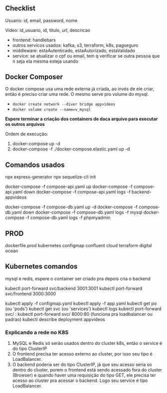 #

## Checklist

Usuario: id, email, password, nome

Vídeo: id_usuario, id, titulo, url, descricao

-  frontend: handlebars
-  outros servicos usados: kafka, s3, terraform, k8s, pagseguro
-  middleware: estaAutenticado, estaAutorizado, estaValidado
-  service: se atualizar o cpf ou email, tem q verificar se outra pessoa que n seja ela mesma esteja usando

## Docker Composer

O docker compose usa uma rede externa já criada, ao invés de ele criar, então é preciso criar uma rede. O mesmo serve pro volume do mysql.

-  `docker create network --diver bridge appvideos`
-  `docker volume create --name=v_mysql`

**Espere terminar a criação dos containers de daca arquivo para executar os outros arquivos**

Ordem de execução:

1. docker-compose up -d
1. docker-compose -f ./docker-compose.elastic.yaml up -d

## Comandos usados

npx express-generator
npx sequelize-cli init

docker-compose -f compose-api.yaml up
docker-compose -f compose-api.yaml down
docker-compose -f compose-api.yaml logs -f backend-appvideos

docker-compose -f compose-db.yaml up -d
docker-compose -f compose-db.yaml down
docker-compose -f compose-db.yaml logs -f mysql
docker-compose -f compose-db.yaml logs -f phpmyadmin

## PROD

dockerfile.prod
kubernetes configmap
confluent cloud
terraform digital ocean

## Kubernetes comandos

mysql e redis, espere o container ser criado pra depois cria o backend

kubectl port-forward svc/backend 3001:3001
kubectl port-forward svc/frontend 3000:3000

kubectl apply -f configmap.yaml
kubectl apply -f app.yaml
kubectl get po (ou 'pods')
kubectl get svc (ou 'services')
kubectl logs <nome-pod>
kubectl port-forward svc/<nome> <host-port>:<service-port>
kubectl port-forward svc/<nome> 8000:80 (funciona pra loadbalancer ou padrao)
kubectl describe deployment appvideos

### Explicando a rede no K8S

1. MySQL e Redis só serão usados dentro do cluster k8s, então o service é do tipo ClusterIP
1. O frontend precisa ter acesso externo ao cluster, por isso seu tipo é LoadBalancer.
1. O backend poderia ser do tipo ClusterIP, já que seu acesso seria so dentro do cluster, porem o frontend está sendo acessado fora do cluster (Browser) e quando haver uma requisição do tipo GET, ele precisa ter acesso ao cluster pra acessar o backend. Logo seu service é tipo LoadBalancer.
